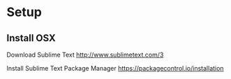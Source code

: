 # Setup

## Install OSX

Download Sublime Text http://www.sublimetext.com/3

Install Sublime Text Package Manager https://packagecontrol.io/installation